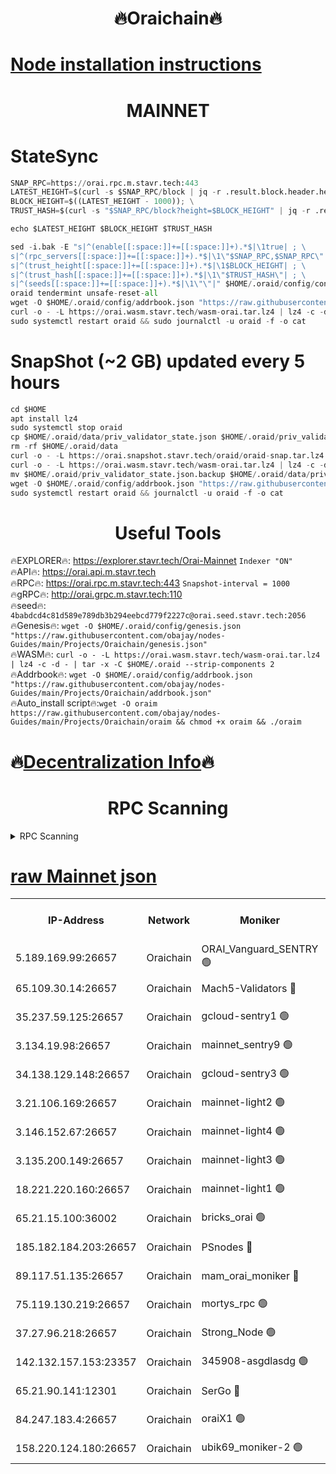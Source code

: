 <h1 align="center"> 🔥Oraichain🔥</h1>

[Node installation instructions](https://github.com/obajay/nodes-Guides/tree/main/Projects/Oraichain)
=
<h1 align="center"> MAINNET</h1>

# StateSync
```python
SNAP_RPC=https://orai.rpc.m.stavr.tech:443
LATEST_HEIGHT=$(curl -s $SNAP_RPC/block | jq -r .result.block.header.height); \
BLOCK_HEIGHT=$((LATEST_HEIGHT - 1000)); \
TRUST_HASH=$(curl -s "$SNAP_RPC/block?height=$BLOCK_HEIGHT" | jq -r .result.block_id.hash)

echo $LATEST_HEIGHT $BLOCK_HEIGHT $TRUST_HASH

sed -i.bak -E "s|^(enable[[:space:]]+=[[:space:]]+).*$|\1true| ; \
s|^(rpc_servers[[:space:]]+=[[:space:]]+).*$|\1\"$SNAP_RPC,$SNAP_RPC\"| ; \
s|^(trust_height[[:space:]]+=[[:space:]]+).*$|\1$BLOCK_HEIGHT| ; \
s|^(trust_hash[[:space:]]+=[[:space:]]+).*$|\1\"$TRUST_HASH\"| ; \
s|^(seeds[[:space:]]+=[[:space:]]+).*$|\1\"\"|" $HOME/.oraid/config/config.toml
oraid tendermint unsafe-reset-all
wget -O $HOME/.oraid/config/addrbook.json "https://raw.githubusercontent.com/obajay/nodes-Guides/main/Projects/Oraichain/addrbook.json"
curl -o - -L https://orai.wasm.stavr.tech/wasm-orai.tar.lz4 | lz4 -c -d - | tar -x -C $HOME/.oraid --strip-components 2
sudo systemctl restart oraid && sudo journalctl -u oraid -f -o cat
```
# SnapShot (~2 GB) updated every 5 hours
```python
cd $HOME
apt install lz4
sudo systemctl stop oraid
cp $HOME/.oraid/data/priv_validator_state.json $HOME/.oraid/priv_validator_state.json.backup
rm -rf $HOME/.oraid/data
curl -o - -L https://orai.snapshot.stavr.tech/oraid/oraid-snap.tar.lz4 | lz4 -c -d - | tar -x -C $HOME/.oraid --strip-components 2
curl -o - -L https://orai.wasm.stavr.tech/wasm-orai.tar.lz4 | lz4 -c -d - | tar -x -C $HOME/.oraid --strip-components 2
mv $HOME/.oraid/priv_validator_state.json.backup $HOME/.oraid/data/priv_validator_state.json
wget -O $HOME/.oraid/config/addrbook.json "https://raw.githubusercontent.com/obajay/nodes-Guides/main/Projects/Oraichain/addrbook.json"
sudo systemctl restart oraid && journalctl -u oraid -f -o cat
```

 <h1 align="center"> Useful Tools</h1>

🔥EXPLORER🔥:     https://explorer.stavr.tech/Orai-Mainnet        `Indexer "ON"` \
🔥API🔥:          https://orai.api.m.stavr.tech \
🔥RPC🔥:          https://orai.rpc.m.stavr.tech:443              `Snapshot-interval = 1000` \
🔥gRPC🔥:         http://orai.grpc.m.stavr.tech:110 \
🔥seed🔥:      `4babdcd4c81d589e789db3b294eebcd779f2227c@orai.seed.stavr.tech:2056` \
🔥Genesis🔥:   `wget -O $HOME/.oraid/config/genesis.json "https://raw.githubusercontent.com/obajay/nodes-Guides/main/Projects/Oraichain/genesis.json"` \
🔥WASM🔥:      `curl -o - -L https://orai.wasm.stavr.tech/wasm-orai.tar.lz4 | lz4 -c -d - | tar -x -C $HOME/.oraid --strip-components 2` \
🔥Addrbook🔥:  `wget -O $HOME/.oraid/config/addrbook.json "https://raw.githubusercontent.com/obajay/nodes-Guides/main/Projects/Oraichain/addrbook.json"` \
🔥Auto_install script🔥:`wget -O oraim https://raw.githubusercontent.com/obajay/nodes-Guides/main/Projects/Oraichain/oraim && chmod +x oraim && ./oraim`

🔥[Decentralization Info](https://github.com/obajay/StateSync-snapshots/tree/main/Projects/Oraichain/Decentralization)🔥
=
<h1 align="center"> RPC Scanning</h1>

<details>
<summary>RPC Scanning</summary>

<h2 align="center"> We scan nodes in real time every 4 hours. And we provide the final result of RPC endpoints.
We cannot influence the operation of these nodes in any way. </h2>


```python
If Voting Power is higher than 0 --> then the Node is a validator of the network and may be subject to attack and be a potential threat to the chain.
```
```python
We marked such validators with a red symbol
```

</details>

[raw Mainnet json](https://rpc-check.oraim.stavr.tech/oraim/rpc-oraim-result.json)
=


<table><tr><th>IP-Address</th><th>Network</th><th>Moniker</th><th>Latest Block Height</th><th>Earliest Block Height</th><th>Catching Up</th><th>Tx Index</th><th>Voting Power</th><th>Scan Time</th></tr><tr><td>5.189.169.99:26657</td><td>Oraichain</td><td>ORAI_Vanguard_SENTRY 🟢</td><td>16240320</td><td>0</td><td>False</td><td>on</td><td>0</td><td>2024-03-15T03:12:39.453381961UTC</td></tr><tr><td>65.109.30.14:26657</td><td>Oraichain</td><td>Mach5-Validators 🔴</td><td>16240350</td><td>0</td><td>False</td><td>off</td><td>212</td><td>2024-03-15T03:13:39.349248418UTC</td></tr><tr><td>35.237.59.125:26657</td><td>Oraichain</td><td>gcloud-sentry1 🟢</td><td>16240317</td><td>1</td><td>False</td><td>on</td><td>0</td><td>2024-03-15T03:12:32.489936886UTC</td></tr><tr><td>3.134.19.98:26657</td><td>Oraichain</td><td>mainnet_sentry9 🟢</td><td>16240338</td><td>1</td><td>False</td><td>on</td><td>0</td><td>2024-03-15T03:13:10.249638088UTC</td></tr><tr><td>34.138.129.148:26657</td><td>Oraichain</td><td>gcloud-sentry3 🟢</td><td>16240347</td><td>1</td><td>False</td><td>on</td><td>0</td><td>2024-03-15T03:13:27.216603894UTC</td></tr><tr><td>3.21.106.169:26657</td><td>Oraichain</td><td>mainnet-light2 🟢</td><td>16240335</td><td>15275144</td><td>False</td><td>on</td><td>0</td><td>2024-03-15T03:13:03.163989867UTC</td></tr><tr><td>3.146.152.67:26657</td><td>Oraichain</td><td>mainnet-light4 🟢</td><td>16240340</td><td>15275144</td><td>False</td><td>on</td><td>0</td><td>2024-03-15T03:13:12.973585197UTC</td></tr><tr><td>3.135.200.149:26657</td><td>Oraichain</td><td>mainnet-light3 🟢</td><td>16240344</td><td>15275144</td><td>False</td><td>on</td><td>0</td><td>2024-03-15T03:13:17.720003108UTC</td></tr><tr><td>18.221.220.160:26657</td><td>Oraichain</td><td>mainnet-light1 🟢</td><td>16240344</td><td>15643601</td><td>False</td><td>on</td><td>0</td><td>2024-03-15T03:13:22.484316212UTC</td></tr><tr><td>65.21.15.100:36002</td><td>Oraichain</td><td>bricks_orai 🟢</td><td>16240355</td><td>15848470</td><td>False</td><td>on</td><td>0</td><td>2024-03-15T03:13:43.912295285UTC</td></tr><tr><td>185.182.184.203:26657</td><td>Oraichain</td><td>PSnodes 🔴</td><td>16240321</td><td>15946937</td><td>False</td><td>off</td><td>27</td><td>2024-03-15T03:12:41.815734230UTC</td></tr><tr><td>89.117.51.135:26657</td><td>Oraichain</td><td>mam_orai_moniker 🔴</td><td>16240317</td><td>15951001</td><td>False</td><td>on</td><td>5</td><td>2024-03-15T03:12:34.852724739UTC</td></tr><tr><td>75.119.130.219:26657</td><td>Oraichain</td><td>mortys_rpc 🟢</td><td>16240349</td><td>15960001</td><td>False</td><td>on</td><td>0</td><td>2024-03-15T03:13:34.622661628UTC</td></tr><tr><td>37.27.96.218:26657</td><td>Oraichain</td><td>Strong_Node 🟢</td><td>16240358</td><td>16086201</td><td>False</td><td>on</td><td>0</td><td>2024-03-15T03:13:48.358880896UTC</td></tr><tr><td>142.132.157.153:23357</td><td>Oraichain</td><td>345908-asgdlasdg 🟢</td><td>16240337</td><td>16103383</td><td>False</td><td>on</td><td>0</td><td>2024-03-15T03:13:09.597462637UTC</td></tr><tr><td>65.21.90.141:12301</td><td>Oraichain</td><td>SerGo 🔴</td><td>16240347</td><td>16140347</td><td>False</td><td>off</td><td>1</td><td>2024-03-15T03:13:29.622105565UTC</td></tr><tr><td>84.247.183.4:26657</td><td>Oraichain</td><td>oraiX1 🟢</td><td>16240358</td><td>16177601</td><td>False</td><td>on</td><td>0</td><td>2024-03-15T03:13:48.656875187UTC</td></tr><tr><td>158.220.124.180:26657</td><td>Oraichain</td><td>ubik69_moniker-2 🟢</td><td>16240325</td><td>16229001</td><td>False</td><td>on</td><td>0</td><td>2024-03-15T03:12:48.204106043UTC</td></tr></table>
